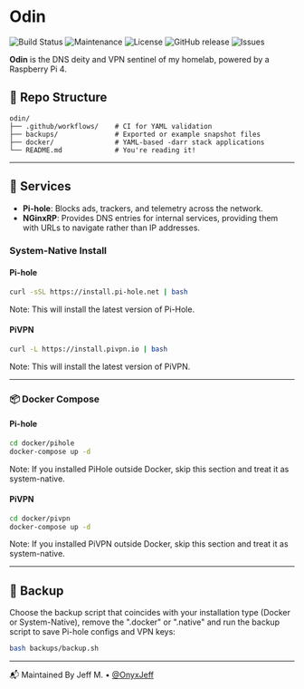 # Odin

![Build Status](https://github.com/OnyxJeff/pp1-odin/actions/workflows/build.yml/badge.svg)
![Maintenance](https://img.shields.io/maintenance/yes/2025.svg)
![License](https://img.shields.io/badge/license-MIT-green.svg)
![GitHub release](https://img.shields.io/github/v/release/OnyxJeff/pp1-odin)
![Issues](https://img.shields.io/github/issues/OnyxJeff/pp1-odin)

**Odin** is the DNS deity and VPN sentinel of my homelab, powered by a Raspberry Pi 4.

## 📁 Repo Structure

```text
odin/
├── .github/workflows/    # CI for YAML validation
├── backups/              # Exported or example snapshot files
├── docker/               # YAML-based -darr stack applications
└── README.md             # You're reading it!
```

---

## 🧰 Services
- **Pi-hole**: Blocks ads, trackers, and telemetry across the network.
- **NGinxRP**: Provides DNS entries for internal services, providing them with URLs to navigate rather than IP addresses.

### System-Native Install

#### Pi-hole

```bash
curl -sSL https://install.pi-hole.net | bash
```
Note: This will install the latest version of Pi-Hole.

#### PiVPN

```bash
curl -L https://install.pivpn.io | bash
```
Note: This will install the latest version of PiVPN.

---

### 📦 Docker Compose

#### Pi-hole

```bash
cd docker/pihole
docker-compose up -d
```

Note: If you installed PiHole outside Docker, skip this section and treat it as system-native.

#### PiVPN

```bash
cd docker/pivpn
docker-compose up -d
```

Note: If you installed PiVPN outside Docker, skip this section and treat it as system-native.

---

## 💾 Backup
Choose the backup script that coincides with your installation type (Docker or System-Native), remove the ".docker" or ".native" and run the backup script to save Pi-hole configs and VPN keys:

```bash
bash backups/backup.sh
```

---

📬 Maintained By
Jeff M. • [@OnyxJeff](https://www.github.com/onyxjeff)